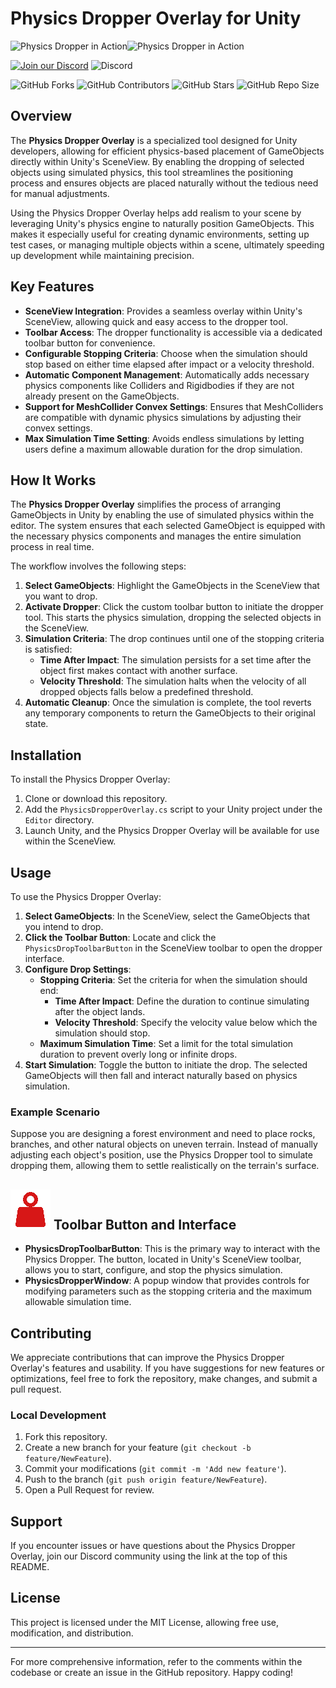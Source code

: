 # Physics Dropper Overlay for Unity

<img src="docs~/images/ExampleGif_1.gif" alt="Physics Dropper in Action" width="400" /><img src="docs~/images/ExampleGif_2.gif" alt="Physics Dropper in Action" width="400" />

[![Join our Discord](https://img.shields.io/badge/Discord-Join%20Us-7289DA?logo=discord&logoColor=white)](https://discord.gg/knwtcq3N2a)
![Discord](https://img.shields.io/discord/1047781241010794506)

![GitHub Forks](https://img.shields.io/github/forks/Ddemon26/TCS-PhysicsDropper)
![GitHub Contributors](https://img.shields.io/github/contributors/Ddemon26/TCS-PhysicsDropper)
![GitHub Stars](https://img.shields.io/github/stars/Ddemon26/TCS-PhysicsDropper)
![GitHub Repo Size](https://img.shields.io/github/repo-size/Ddemon26/TCS-PhysicsDropper)

## Overview

The **Physics Dropper Overlay** is a specialized tool designed for Unity developers, allowing for efficient physics-based placement of GameObjects directly within Unity's SceneView. By enabling the dropping of selected objects using simulated physics, this tool streamlines the positioning process and ensures objects are placed naturally without the tedious need for manual adjustments.

Using the Physics Dropper Overlay helps add realism to your scene by leveraging Unity's physics engine to naturally position GameObjects. This makes it especially useful for creating dynamic environments, setting up test cases, or managing multiple objects within a scene, ultimately speeding up development while maintaining precision.

## Key Features

- **SceneView Integration**: Provides a seamless overlay within Unity's SceneView, allowing quick and easy access to the dropper tool.
- **Toolbar Access**: The dropper functionality is accessible via a dedicated toolbar button for convenience.
- **Configurable Stopping Criteria**: Choose when the simulation should stop based on either time elapsed after impact or a velocity threshold.
- **Automatic Component Management**: Automatically adds necessary physics components like Colliders and Rigidbodies if they are not already present on the GameObjects.
- **Support for MeshCollider Convex Settings**: Ensures that MeshColliders are compatible with dynamic physics simulations by adjusting their convex settings.
- **Max Simulation Time Setting**: Avoids endless simulations by letting users define a maximum allowable duration for the drop simulation.

## How It Works

The **Physics Dropper Overlay** simplifies the process of arranging GameObjects in Unity by enabling the use of simulated physics within the editor. The system ensures that each selected GameObject is equipped with the necessary physics components and manages the entire simulation process in real time.

The workflow involves the following steps:

1. **Select GameObjects**: Highlight the GameObjects in the SceneView that you want to drop.
2. **Activate Dropper**: Click the custom toolbar button to initiate the dropper tool. This starts the physics simulation, dropping the selected objects in the SceneView.
3. **Simulation Criteria**: The drop continues until one of the stopping criteria is satisfied:
   - **Time After Impact**: The simulation persists for a set time after the object first makes contact with another surface.
   - **Velocity Threshold**: The simulation halts when the velocity of all dropped objects falls below a predefined threshold.
4. **Automatic Cleanup**: Once the simulation is complete, the tool reverts any temporary components to return the GameObjects to their original state.

## Installation

To install the Physics Dropper Overlay:

1. Clone or download this repository.
2. Add the `PhysicsDropperOverlay.cs` script to your Unity project under the `Editor` directory.
3. Launch Unity, and the Physics Dropper Overlay will be available for use within the SceneView.

## Usage

To use the Physics Dropper Overlay:

1. **Select GameObjects**: In the SceneView, select the GameObjects that you intend to drop.
2. **Click the Toolbar Button**: Locate and click the `PhysicsDropToolbarButton` in the SceneView toolbar to open the dropper interface.
3. **Configure Drop Settings**:
   - **Stopping Criteria**: Set the criteria for when the simulation should end:
      - **Time After Impact**: Define the duration to continue simulating after the object lands.
      - **Velocity Threshold**: Specify the velocity value below which the simulation should stop.
   - **Maximum Simulation Time**: Set a limit for the total simulation duration to prevent overly long or infinite drops.
4. **Start Simulation**: Toggle the button to initiate the drop. The selected GameObjects will then fall and interact naturally based on physics simulation.

### Example Scenario

Suppose you are designing a forest environment and need to place rocks, branches, and other natural objects on uneven terrain. Instead of manually adjusting each object's position, use the Physics Dropper tool to simulate dropping them, allowing them to settle realistically on the terrain's surface.

## <img src="docs~/images/IconImage.png" alt="Physics Dropper in Action" width="64" /> Toolbar Button and Interface

- **PhysicsDropToolbarButton**: This is the primary way to interact with the Physics Dropper. The button, located in Unity's SceneView toolbar, allows you to start, configure, and stop the physics simulation.
- **PhysicsDropperWindow**: A popup window that provides controls for modifying parameters such as the stopping criteria and the maximum allowable simulation time.

## Contributing

We appreciate contributions that can improve the Physics Dropper Overlay's features and usability. If you have suggestions for new features or optimizations, feel free to fork the repository, make changes, and submit a pull request.

### Local Development

1. Fork this repository.
2. Create a new branch for your feature (`git checkout -b feature/NewFeature`).
3. Commit your modifications (`git commit -m 'Add new feature'`).
4. Push to the branch (`git push origin feature/NewFeature`).
5. Open a Pull Request for review.

## Support

If you encounter issues or have questions about the Physics Dropper Overlay, join our Discord community using the link at the top of this README.

## License

This project is licensed under the MIT License, allowing free use, modification, and distribution.

---

For more comprehensive information, refer to the comments within the codebase or create an issue in the GitHub repository. Happy coding!

